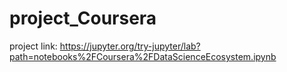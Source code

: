 # project_Coursera
project link: https://jupyter.org/try-jupyter/lab?path=notebooks%2FCoursera%2FDataScienceEcosystem.ipynb
